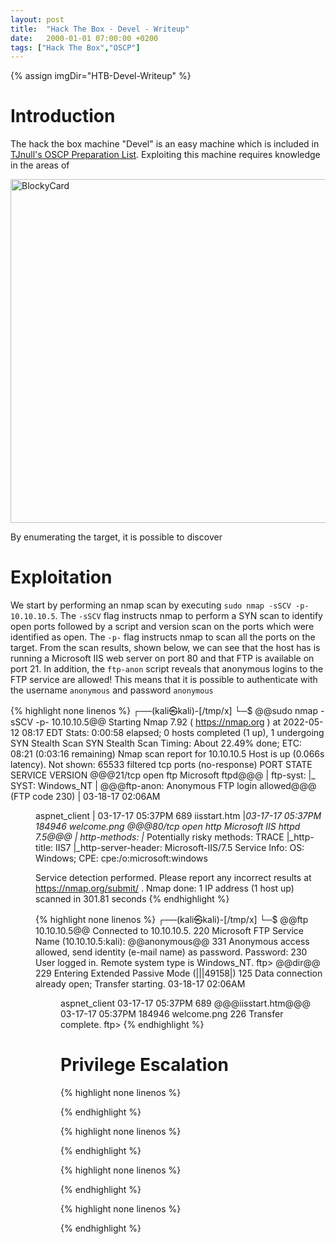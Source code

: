 ```yaml
---
layout: post
title:  "Hack The Box - Devel - Writeup"
date:   2000-01-01 07:00:00 +0200
tags: ["Hack The Box","OSCP"]
---
```

{% assign imgDir="HTB-Devel-Writeup" %}

# Introduction
The hack the box machine "Devel" is an easy machine which is included in [TJnull's OSCP Preparation List](). Exploiting this machine requires knowledge in the areas of 

<img style="Width:550px;" src="/assets/{{ imgDir }}/card.png" alt="BlockyCard">

By enumerating the target, it is possible to discover 

# Exploitation
We start by performing an nmap scan by executing `sudo nmap -sSCV -p- 10.10.10.5`. The `-sSCV` flag instructs nmap to perform a SYN scan to identify open ports followed by a script and version scan on the ports which were identified as open. The `-p-` flag instructs nmap to scan all the ports on the target. From the scan results, shown below, we can see that the host has is running a Microsoft IIS web server on port 80 and that FTP is available on port 21. In addition, the `ftp-anon` script reveals that anonymous logins to the FTP service are allowed! This means that it is possible to authenticate with the username `anonymous` and password `anonymous`

{% highlight none linenos %}
┌──(kali㉿kali)-[/tmp/x]
└─$ @@sudo nmap -sSCV -p- 10.10.10.5@@
Starting Nmap 7.92 ( https://nmap.org ) at 2022-05-12 08:17 EDT
Stats: 0:00:58 elapsed; 0 hosts completed (1 up), 1 undergoing SYN Stealth Scan
SYN Stealth Scan Timing: About 22.49% done; ETC: 08:21 (0:03:16 remaining)
Nmap scan report for 10.10.10.5
Host is up (0.066s latency).
Not shown: 65533 filtered tcp ports (no-response)
PORT   STATE SERVICE VERSION
@@@21/tcp open  ftp     Microsoft ftpd@@@
| ftp-syst: 
|_  SYST: Windows_NT
| @@@ftp-anon: Anonymous FTP login allowed@@@ (FTP code 230)
| 03-18-17  02:06AM       <DIR>          aspnet_client
| 03-17-17  05:37PM                  689 iisstart.htm
|_03-17-17  05:37PM               184946 welcome.png
@@@80/tcp open  http    Microsoft IIS httpd 7.5@@@
| http-methods: 
|_  Potentially risky methods: TRACE
|_http-title: IIS7
|_http-server-header: Microsoft-IIS/7.5
Service Info: OS: Windows; CPE: cpe:/o:microsoft:windows

Service detection performed. Please report any incorrect results at https://nmap.org/submit/ .
Nmap done: 1 IP address (1 host up) scanned in 301.81 seconds
{% endhighlight %}



{% highlight none linenos %}
┌──(kali㉿kali)-[/tmp/x]
└─$ @@ftp 10.10.10.5@@
Connected to 10.10.10.5.
220 Microsoft FTP Service
Name (10.10.10.5:kali): @@anonymous@@
331 Anonymous access allowed, send identity (e-mail name) as password.
Password: 
230 User logged in.
Remote system type is Windows_NT.
ftp> @@dir@@
229 Entering Extended Passive Mode (|||49158|)
125 Data connection already open; Transfer starting.
03-18-17  02:06AM       <DIR>          aspnet_client
03-17-17  05:37PM                  689 @@@iisstart.htm@@@
03-17-17  05:37PM               184946 welcome.png
226 Transfer complete.
ftp>
{% endhighlight %}

# Privilege Escalation

{% highlight none linenos %}

{% endhighlight %}

{% highlight none linenos %}

{% endhighlight %}

{% highlight none linenos %}

{% endhighlight %}

{% highlight none linenos %}

{% endhighlight %}